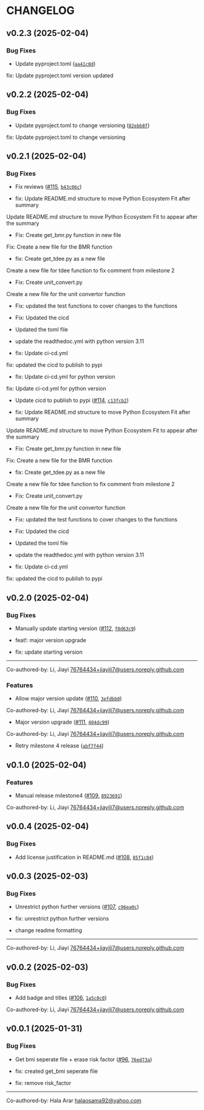 # CHANGELOG


## v0.2.3 (2025-02-04)

### Bug Fixes

- Update pyproject.toml
  ([`aa41c0d`](https://github.com/UBC-MDS/HealthScienceCalculator/commit/aa41c0dd4cb77872b5f6602ec64479a0ace62983))

fix: Update pyproject.toml version updated


## v0.2.2 (2025-02-04)

### Bug Fixes

- Update pyproject.toml to change versioning
  ([`82ebb8f`](https://github.com/UBC-MDS/HealthScienceCalculator/commit/82ebb8ffa0d7c1bbc085d1d1db51da0828bfcaa9))

fix: Update pyproject.toml to change versioning


## v0.2.1 (2025-02-04)

### Bug Fixes

- Fix reviews ([#115](https://github.com/UBC-MDS/HealthScienceCalculator/pull/115),
  [`b43c06c`](https://github.com/UBC-MDS/HealthScienceCalculator/commit/b43c06c45a39d5e19527f977fa2b3675e812dee7))

* fix: Update README.md structure to move Python Ecosystem Fit after summary

Update README.md structure to move Python Ecosystem Fit to appear after the summary

* Fix: Create get_bmr.py function in new file

Fix: Create a new file for the BMR function

* fix: Create get_tdee.py as a new file

Create a new file for tdee function to fix comment from milestone 2

* Fix: Create unit_convert.py

Create a new file for the unit convertor function

* Fix: updated the test functions to cover changes to the functions

* Fix: Updated the cicd

* Updated the toml file

* update the readthedoc.yml with python version 3.11

* fix: Update ci-cd.yml

fix: updated the cicd to publish to pypi

* fix: Update ci-cd.yml for python version

fix: Update ci-cd.yml for python version

- Update cicd to publish to pypi
  ([#114](https://github.com/UBC-MDS/HealthScienceCalculator/pull/114),
  [`c13fcb2`](https://github.com/UBC-MDS/HealthScienceCalculator/commit/c13fcb234536f3384baacca76112566906ac8f8c))

* fix: Update README.md structure to move Python Ecosystem Fit after summary

Update README.md structure to move Python Ecosystem Fit to appear after the summary

* Fix: Create get_bmr.py function in new file

Fix: Create a new file for the BMR function

* fix: Create get_tdee.py as a new file

Create a new file for tdee function to fix comment from milestone 2

* Fix: Create unit_convert.py

Create a new file for the unit convertor function

* Fix: updated the test functions to cover changes to the functions

* Fix: Updated the cicd

* Updated the toml file

* update the readthedoc.yml with python version 3.11

* fix: Update ci-cd.yml

fix: updated the cicd to publish to pypi


## v0.2.0 (2025-02-04)

### Bug Fixes

- Manually update starting version
  ([#112](https://github.com/UBC-MDS/HealthScienceCalculator/pull/112),
  [`f0d63c9`](https://github.com/UBC-MDS/HealthScienceCalculator/commit/f0d63c9604bd0993a20e4aa9f5849bdd55cd9db7))

* feat!: major version upgrade

* fix: update starting version

---------

Co-authored-by: Li, Jiayi <76764434+jiayili7@users.noreply.github.com>

### Features

- Allow major version update ([#110](https://github.com/UBC-MDS/HealthScienceCalculator/pull/110),
  [`3efdbb0`](https://github.com/UBC-MDS/HealthScienceCalculator/commit/3efdbb03ea526b183d0f5d3c679e4bc613e74532))

Co-authored-by: Li, Jiayi <76764434+jiayili7@users.noreply.github.com>

- Major version upgrade ([#111](https://github.com/UBC-MDS/HealthScienceCalculator/pull/111),
  [`404dc99`](https://github.com/UBC-MDS/HealthScienceCalculator/commit/404dc996dbcc8f53cf504ed4e3a9486f3a10290f))

Co-authored-by: Li, Jiayi <76764434+jiayili7@users.noreply.github.com>

- Retry milestone 4 release
  ([`abf7f44`](https://github.com/UBC-MDS/HealthScienceCalculator/commit/abf7f44c268c744021b71881cbd9538d41b78108))


## v0.1.0 (2025-02-04)

### Features

- Manual release milestone4 ([#109](https://github.com/UBC-MDS/HealthScienceCalculator/pull/109),
  [`8923691`](https://github.com/UBC-MDS/HealthScienceCalculator/commit/89236910bddafd058d3726567416e71c3eae95f8))

Co-authored-by: Li, Jiayi <76764434+jiayili7@users.noreply.github.com>


## v0.0.4 (2025-02-04)

### Bug Fixes

- Add license justification in README.md
  ([#108](https://github.com/UBC-MDS/HealthScienceCalculator/pull/108),
  [`85f1c84`](https://github.com/UBC-MDS/HealthScienceCalculator/commit/85f1c844977f012144646bc063be9bf42a2532a5))


## v0.0.3 (2025-02-03)

### Bug Fixes

- Unrestrict python further versions
  ([#107](https://github.com/UBC-MDS/HealthScienceCalculator/pull/107),
  [`c96ea0c`](https://github.com/UBC-MDS/HealthScienceCalculator/commit/c96ea0cc8bb26efc3bfa4dfffc332c892f212155))

* fix: unrestrict python further versions

* change readme formatting

---------

Co-authored-by: Li, Jiayi <76764434+jiayili7@users.noreply.github.com>


## v0.0.2 (2025-02-03)

### Bug Fixes

- Add badge and titles ([#106](https://github.com/UBC-MDS/HealthScienceCalculator/pull/106),
  [`1a5c0c0`](https://github.com/UBC-MDS/HealthScienceCalculator/commit/1a5c0c0462048931eedc69cca9ad036ed00a98b2))

Co-authored-by: Li, Jiayi <76764434+jiayili7@users.noreply.github.com>


## v0.0.1 (2025-01-31)

### Bug Fixes

- Get bmi seperate file + erase risk factor
  ([#96](https://github.com/UBC-MDS/HealthScienceCalculator/pull/96),
  [`76ed73a`](https://github.com/UBC-MDS/HealthScienceCalculator/commit/76ed73a5523a60e2c46bbed5795c69393939c44b))

* fix: created get_bmi seperate file

* fix: remove risk_factor

---------

Co-authored-by: Hala Arar <halaosama92@yahoo.com>
